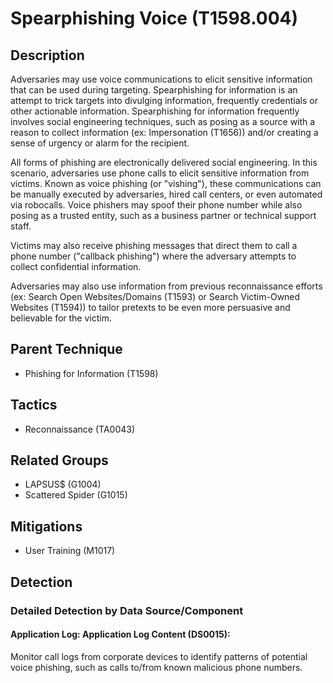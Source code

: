 # Spearphishing Voice (T1598.004)

## Description
Adversaries may use voice communications to elicit sensitive information that can be used during targeting. Spearphishing for information is an attempt to trick targets into divulging information, frequently credentials or other actionable information. Spearphishing for information frequently involves social engineering techniques, such as posing as a source with a reason to collect information (ex: Impersonation (T1656)) and/or creating a sense of urgency or alarm for the recipient.

All forms of phishing are electronically delivered social engineering. In this scenario, adversaries use phone calls to elicit sensitive information from victims. Known as voice phishing (or "vishing"), these communications can be manually executed by adversaries, hired call centers, or even automated via robocalls. Voice phishers may spoof their phone number while also posing as a trusted entity, such as a business partner or technical support staff.

Victims may also receive phishing messages that direct them to call a phone number ("callback phishing") where the adversary attempts to collect confidential information.

Adversaries may also use information from previous reconnaissance efforts (ex: Search Open Websites/Domains (T1593) or Search Victim-Owned Websites (T1594)) to tailor pretexts to be even more persuasive and believable for the victim.

## Parent Technique
- Phishing for Information (T1598)

## Tactics
- Reconnaissance (TA0043)

## Related Groups
- LAPSUS$ (G1004)
- Scattered Spider (G1015)

## Mitigations
- User Training (M1017)

## Detection

### Detailed Detection by Data Source/Component
#### Application Log: Application Log Content (DS0015): 
Monitor call logs from corporate devices to identify patterns of potential voice phishing, such as calls to/from known malicious phone numbers.

